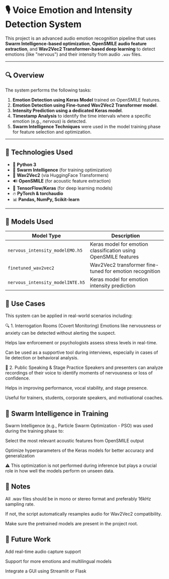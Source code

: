 # 🎙️ Voice Emotion and Intensity Detection System

This project is an advanced audio emotion recognition pipeline that uses **Swarm Intelligence-based optimization**, **OpenSMILE audio feature extraction**, and **Wav2Vec2 Transformer-based deep learning** to detect emotions (like "nervous") and their intensity from audio `.wav` files.

---

## 🔍 Overview

The system performs the following tasks:

1. **Emotion Detection using Keras Model** trained on OpenSMILE features.
2. **Emotion Detection using Fine-tuned Wav2Vec2 Transformer model**.
3. **Intensity Prediction using a dedicated Keras model**.
4. **Timestamp Analysis** to identify the time intervals where a specific emotion (e.g., *nervous*) is detected.
5. **Swarm Intelligence Techniques** were used in the model training phase for feature selection and optimization.

---

## 🧠 Technologies Used

- 🐍 **Python 3**
- 🎯 **Swarm Intelligence** (for training optimization)
- 🤖 **Wav2Vec2** (via HuggingFace Transformers)
- 🔊 **OpenSMILE** (for acoustic feature extraction)
- 🔬 **TensorFlow/Keras** (for deep learning models)
- 🔥 **PyTorch & torchaudio**
- 📊 **Pandas, NumPy, Scikit-learn**

---

## 🧪 Models Used

| Model Type         | Description                                 |
|--------------------|---------------------------------------------|
| `nervous_intensity_modelEMO.h5` | Keras model for emotion classification using OpenSMILE features |
| `finetuned_wav2vec2`            | Wav2Vec2 transformer fine-tuned for emotion recognition          |
| `nervous_intensity_modelINTE.h5`| Keras model for emotion intensity prediction                     |



## 📌 Use Cases
This system can be applied in real-world scenarios including:

🔍 1. Interrogation Rooms (Covert Monitoring)
Emotions like nervousness or anxiety can be detected without alerting the suspect.

Helps law enforcement or psychologists assess stress levels in real-time.

Can be used as a supportive tool during interviews, especially in cases of lie detection or behavioral analysis.

🎤 2. Public Speaking & Stage Practice
Speakers and presenters can analyze recordings of their voice to identify moments of nervousness or loss of confidence.

Helps in improving performance, vocal stability, and stage presence.

Useful for trainers, students, corporate speakers, and motivational coaches.


## 🧠 Swarm Intelligence in Training
Swarm Intelligence (e.g., Particle Swarm Optimization - PSO) was used during the training phase to:

Select the most relevant acoustic features from OpenSMILE output

Optimize hyperparameters of the Keras models for better accuracy and generalization

⚠️ This optimization is not performed during inference but plays a crucial role in how well the models perform on unseen data.



## 📌 Notes
All .wav files should be in mono or stereo format and preferably 16kHz sampling rate.

If not, the script automatically resamples audio for Wav2Vec2 compatibility.

Make sure the pretrained models are present in the project root.

## 🚀 Future Work
Add real-time audio capture support

Support for more emotions and multilingual models

Integrate a GUI using Streamlit or Flask

